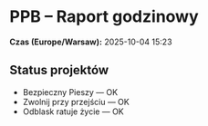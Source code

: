 # PPB – Raport godzinowy
**Czas (Europe/Warsaw):** 2025-10-04 15:23

## Status projektów
- Bezpieczny Pieszy — OK
- Zwolnij przy przejściu — OK
- Odblask ratuje życie — OK


